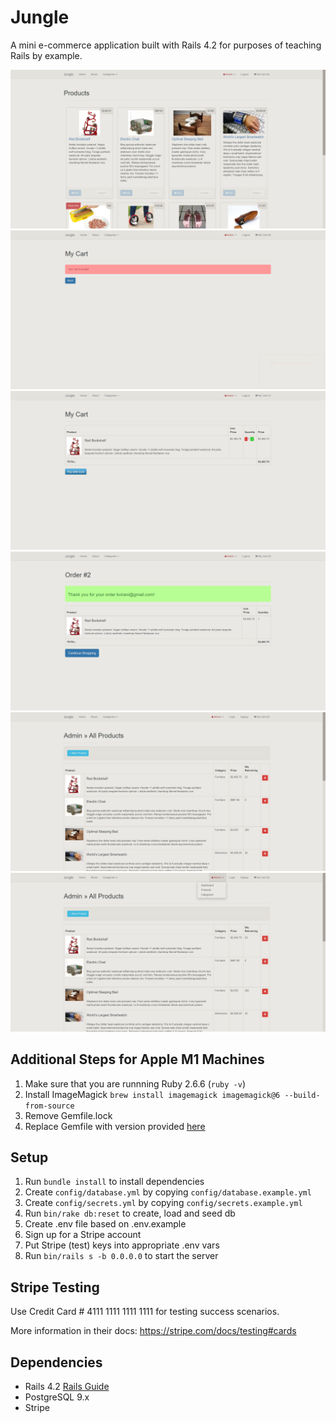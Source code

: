 # Jungle

A mini e-commerce application built with Rails 4.2 for purposes of teaching Rails by example.

!["Home/Products page"](https://github.com/hjonsu/Jungle/blob/master/public/docs/chrome_WRMi9SlXEN.png)
!["Empty Cart"](https://github.com/hjonsu/Jungle/blob/master/public/docs/chrome_ehmNHX6Ttp.png)
!["Filled Cart"](https://github.com/hjonsu/Jungle/blob/master/public/docs/chrome_tHCdorzX3c.png)
!["Order Confirmed"](https://github.com/hjonsu/Jungle/blob/master/public/docs/chrome_fkCJmmBiEQ.png)
!["Admin Products"](https://github.com/hjonsu/Jungle/blob/master/public/docs/chrome_2hMw6hzkGZ.png)
!["Admin Products Dash"](https://github.com/hjonsu/Jungle/blob/master/public/docs/chrome_1P9Bt6UfM6.png)



## Additional Steps for Apple M1 Machines

1. Make sure that you are runnning Ruby 2.6.6 (`ruby -v`)
1. Install ImageMagick `brew install imagemagick imagemagick@6 --build-from-source`
2. Remove Gemfile.lock
3. Replace Gemfile with version provided [here](https://gist.githubusercontent.com/FrancisBourgouin/831795ae12c4704687a0c2496d91a727/raw/ce8e2104f725f43e56650d404169c7b11c33a5c5/Gemfile)

## Setup

1. Run `bundle install` to install dependencies
2. Create `config/database.yml` by copying `config/database.example.yml`
3. Create `config/secrets.yml` by copying `config/secrets.example.yml`
4. Run `bin/rake db:reset` to create, load and seed db
5. Create .env file based on .env.example
6. Sign up for a Stripe account
7. Put Stripe (test) keys into appropriate .env vars
8. Run `bin/rails s -b 0.0.0.0` to start the server

## Stripe Testing

Use Credit Card # 4111 1111 1111 1111 for testing success scenarios.

More information in their docs: <https://stripe.com/docs/testing#cards>

## Dependencies

* Rails 4.2 [Rails Guide](http://guides.rubyonrails.org/v4.2/)
* PostgreSQL 9.x
* Stripe
